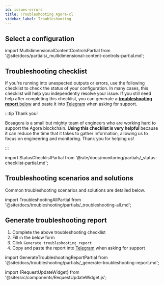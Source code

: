 ```yaml
---
id: issues-errors
title: Troubleshooting Agora-cl
sidebar_label: Troubleshooting
---
```



## Select a configuration

import MultidimensionalContentControlsPartial from '@site/docs/partials/_multidimensional-content-controls-partial.md';

<MultidimensionalContentControlsPartial />

## Troubleshooting checklist

If you're running into unexpected outputs or errors, use the following checklist to check the status of your configuration. In many cases, this checklist will help you independently resolve your issue. If you still need help after completing this checklist, you can generate a [**troubleshooting report** below](#generate-troubleshooting-report) and paste it into [Telegram](https://t.me/bosagora_eng) when asking for support.

:::tip Thank you!

Bosagora is a small but mighty team of engineers who are working hard to support the Agora blockchain. **Using this checklist is very helpful** because it can reduce the time that it takes to gather information, allowing us to focus on engineering and monitoring. Thank you for helping us!

:::


import StatusChecklistPartial from '@site/docs/monitoring/partials/_status-checklist-partial.md';

<StatusChecklistPartial />


## Troubleshooting scenarios and solutions

Common troubleshooting scenarios and solutions are detailed below.

import TroubleshootingAllPartial from '@site/docs/troubleshooting/partials/_troubleshooting-all.md';

<TroubleshootingAllPartial />


## Generate troubleshooting report

 1. Complete the above troubleshooting checklist
 2. Fill in the below form
 3. Click `Generate troubleshooting report`
 4. Copy and paste the report into [Telegram](https://t.me/bosagora_eng) when asking for support

import GenerateTroubleshootingReportPartial from '@site/docs/troubleshooting/partials/_generate-troubleshooting-report.md';

<GenerateTroubleshootingReportPartial />


import {RequestUpdateWidget} from '@site/src/components/RequestUpdateWidget.js';

<RequestUpdateWidget />
